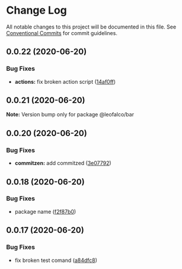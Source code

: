 # Change Log

All notable changes to this project will be documented in this file.
See [Conventional Commits](https://conventionalcommits.org) for commit guidelines.

## 0.0.22 (2020-06-20)


### Bug Fixes

* **actions:** fix broken action script ([14af0ff](https://github.com/LeoFalco/foo/commit/14af0ff5fe0f252ff2d45c439f65a1d707d5ff75))





## 0.0.21 (2020-06-20)

**Note:** Version bump only for package @leofalco/bar





## 0.0.20 (2020-06-20)


### Bug Fixes

* **commitzen:** add commitzed ([3e07792](https://github.com/LeoFalco/foo/commit/3e07792499b993bdaa874e43738689ce8cbd9af6))





## 0.0.18 (2020-06-20)


### Bug Fixes

* package name ([f2f87b0](https://github.com/LeoFalco/foo/commit/f2f87b0a0db90df30739206087d4f61abd94651b))





## 0.0.17 (2020-06-20)


### Bug Fixes

* fix broken test comand ([a84dfc8](https://github.com/LeoFalco/foo/commit/a84dfc8aab1ee26a89274a5a76ea72096b49c72c))
